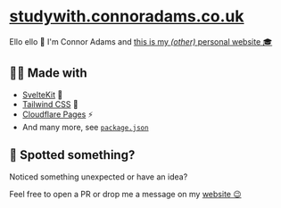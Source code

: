 # [studywith.connoradams.co.uk](https://studywith.connoradams.co.uk)

Ello ello 👋 I'm Connor Adams and [this is my _(other)_ personal website 🎓](https://studywith.connoradams.co.uk)

## 👨‍💻 Made with

- [SvelteKit](https://kit.svelte.dev/) 🚀
- [Tailwind CSS](https://tailwindcss.com/) 🎏
- [Cloudflare Pages](https://developers.cloudflare.com/pages) ⚡
- And many more, see [`package.json`](package.json)

## 👀 Spotted something?

Noticed something unexpected or have an idea?

Feel free to open a PR or drop me a message on my [website 😉](https://connoradams.co.uk)
